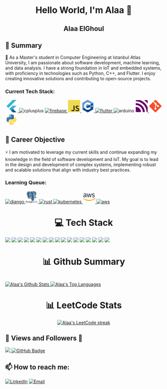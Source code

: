<h1 align="center">Hello World, I'm Alaa 👋</h1>
<h2 align="center">Alaa ElGhoul</h2>

<h2>💫 Summary</h2>
🌱 As a Master's student in Computer Engineering at Istanbul Atlas University, I am passionate about software development, machine learning, and data analysis. I have a strong foundation in IoT and embedded systems, with proficiency in technologies such as Python, C++, and Flutter. I enjoy creating innovative solutions and contributing to open-source projects.<br/>

<h3 align="left">Current Tech Stack:</h3>
<p align="left"> 
  <a href="https://flutter.dev/" target="_blank" rel="noreferrer"> <img src="https://raw.githubusercontent.com/devicons/devicon/master/icons/flutter/flutter-original.svg" alt="flutter" width="40" height="40"/> </a                                                                                                                                                                                                 <a href="https://dart.dev/" target="_blank" rel="noreferrer"> <img src="https://www.vectorlogo.zone/logos/dartlang/dartlang-icon.svg" alt="cplusplus" width="40" height="40"/> </a>
   <a href="https://firebase.google.com/" target="_blank" rel="noreferrer"> <img src="https://www.vectorlogo.zone/logos/firebase/firebase-icon.svg" alt="firebase" width="40" height="40"/> </a>  </a> 
   <a href="https://developer.mozilla.org/en-US/docs/Web/JavaScript" target="_blank" rel="noreferrer"> <img src="https://raw.githubusercontent.com/devicons/devicon/master/icons/javascript/javascript-original.svg" alt="javascript" width="40" height="40"/>
  <a href="https://www.cplusplus.com/" target="_blank" rel="noreferrer"> <img src="https://raw.githubusercontent.com/devicons/devicon/master/icons/cplusplus/cplusplus-original.svg" alt="cplusplus" width="40" height="40"/> </a>
     <a href="https://flutter.dev/" target="_blank" rel="noreferrer"> <img src="https://cdn.platformio.org/images/platformio-logo-xs.fd6e881d.png" alt="flutter" width="40" height="40"/> </a
  <a href="https://soliditylang.org/" target="_blank" rel="noreferrer"> <img src="https://github.com/miguelsolorio/vscode-symbols/blob/main/src/icons/files/solidity.svg" alt="arduino" width="40" height="40"/> </a>
  <a href="https://mqtt.org/" target="_blank" rel="noreferrer"> <img src="https://raw.githubusercontent.com/walkxcode/dashboard-icons/main/svg/mqtt.svg" alt="mqtt" width="40" height="40"/> </a>
  <a href="https://git-scm.com/" target="_blank" rel="noreferrer"> <img src="https://raw.githubusercontent.com/devicons/devicon/master/icons/git/git-original.svg" alt="git" width="40" height="40"/> </a>
   <a href="https://www.python.org" target="_blank" rel="noreferrer"> <img src="https://raw.githubusercontent.com/devicons/devicon/master/icons/python/python-original.svg" alt="python" width="40" height="40"/> </a>
</p>

<h2>🔧 Career Objective</h2>
⚡ I am motivated to leverage my current skills and continue expanding my knowledge in the field of software development and IoT. My goal is to lead in the design and development of complex systems, implementing robust and scalable solutions that align with industry best practices.<br/>

<h3 align="left">Learning Queue:</h3>
<p align="left">
  <a href="https://www.djangoproject.com/" target="_blank" rel="noreferrer"> <img src="https://www.vectorlogo.zone/logos/pytorch/pytorch-icon.svg" alt="django" width="40" height="40"/> </a>
  <a href="https://www.postgresql.org/" target="_blank" rel="noreferrer"> <img src="https://raw.githubusercontent.com/devicons/devicon/master/icons/postgresql/postgresql-original-wordmark.svg" alt="postgresql" width="40" height="40"/> </a>
  <a href="https://www.rust-lang.org/" target="_blank" rel="noreferrer"> <img src="https://www.vectorlogo.zone/logos/nestjs/nestjs-icon.svg" alt="rust" width="40" height="40"/> </a>
  <a href="https://kubernetes.io/" target="_blank" rel="noreferrer"> <img src="https://www.vectorlogo.zone/logos/kubernetes/kubernetes-icon.svg" alt="kubernetes" width="40" height="40"/> </a>
  <a href="https://aws.amazon.com/" target="_blank" rel="noreferrer"> <img src="https://raw.githubusercontent.com/devicons/devicon/master/icons/amazonwebservices/amazonwebservices-original-wordmark.svg" alt="aws" width="40" height="40"/> </a>
   <a href="https://aws.amazon.com/" target="_blank" rel="noreferrer"> <img src="https://www.vectorlogo.zone/logos/pocoo_flask/pocoo_flask-icon.svg" alt="aws" width="40" height="40"/> </a>
  
</p>

<h1 align="center">💻 Tech Stack</h1>
<p>
  <code><img width="15%" src="https://www.vectorlogo.zone/logos/flutterio/flutterio-ar21.svg"></code>
  <code><img width="15%" src="https://www.vectorlogo.zone/logos/dartlang/dartlang-ar21.svg"></code>
  <code><img width="15%" src="https://www.vectorlogo.zone/logos/firebase/firebase-ar21.svg"></code>
  <code><img width="15%" src="https://www.vectorlogo.zone/logos/android/android-ar21.svg"></code>
  <code><img width="15%" src="https://www.vectorlogo.zone/logos/arduino/arduino-ar21.svg"></code>
  <code><img width="15%" src="https://upload.vectorlogo.zone/logos/mqtt/images/8d554269-27ff-439e-a60b-cacf4943632b.svg"></code>
  <code><img width="15%" src="https://www.vectorlogo.zone/logos/javascript/javascript-horizontal.svg"></code>
  <code><img width="15%" src="https://www.vectorlogo.zone/logos/github/github-ar21.svg"></code>
  <code><img width="15%" src="https://www.vectorlogo.zone/logos/visualstudio_code/visualstudio_code-ar21.svg"></code>
  <code><img width="15%" src="https://www.vectorlogo.zone/logos/reactjs/reactjs-ar21.svg"></code>
  <code><img width="15%" src="https://www.vectorlogo.zone/logos/js_redux/js_redux-ar21.svg"></code>
  <code><img width="15%" src="https://www.vectorlogo.zone/logos/python/python-ar21.svg"></code>
  <code><img width="15%" src="https://www.vectorlogo.zone/logos/git-scm/git-scm-ar21.svg"></code>
  <code><img width="15%" src="https://www.vectorlogo.zone/logos/tailwindcss/tailwindcss-ar21.svg"></code>
  <code><img width="15%" src="https://www.vectorlogo.zone/logos/graphql/graphql-ar21.svg"></code>
  <code><img width="15%" src="https://www.vectorlogo.zone/logos/npmjs/npmjs-ar21.svg"></code>
  <code><img width="15%" src="https://www.vectorlogo.zone/logos/figma/figma-ar21.svg"></code>
  
  
  
  
  
</p>

<h1 align="center">📊 Github Summary</h1>
<br/>
<a href="https://github.com/AE707">
 <img alt="Alaa's Github Stats" src="https://github-readme-stats.vercel.app/api?username=AE707&show_icons=true&count_private=true&theme=react&hide_border=true&bg_color=0D1117" width="54%"  />
</a>
<a href="https://github.com/AE707">
 <img alt="Alaa's Top Languages" src="https://github-readme-stats.vercel.app/api/top-langs/?username=AE707&langs_count=8&count_private=true&layout=compact&theme=react&hide_border=true&bg_color=0D1117" width="40%"  />
</a>
<br/>

<h1 align="center">📊 LeetCode Stats</h1>
<div align="center">
<p align="center">
    <a href="https://leetcode.com/AE707">
        <img title="🔥 Get streak stats for your profile at git.io/streak-stats" alt="Alaa's LeetCode streak" src="https://leetcard.jacoblin.cool/AE707?theme=dark&font=Syne%20Mono&ext=heatmap"/>
    </a>
</p>
</div>

## 👀 Views and Followers :white_heart:
<a href="https://github.com/AE707">
    <img src="https://komarev.com/ghpvc/?username=AE707">
</a>
<a href="https://github.com/AE707?tab=followers">
<img src="https://img.shields.io/github/followers/AE707?label=Followers&style=social" alt="GitHub Badge">
</a>

<br/>

## 📫 How to reach me:
[![LinkedIn](https://img.shields.io/badge/LinkedIn-%230077B5.svg?logo=linkedin&logoColor=white)](https://linkedin.com/in/alaaelghoul) 
[![Email](https://img.shields.io/badge/Email-D14836?logo=gmail&logoColor=white)](mailto:AE7_07@outlook.com)
